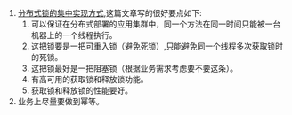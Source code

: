 1. [分布式锁的集中实现方式](https://github.com/lwwjxz/Blogs/new/master/distributed),这篇文章写的很好要点如下:    
    1. 可以保证在分布式部署的应用集群中，同一个方法在同一时间只能被一台机器上的一个线程执行。    
    1. 这把锁要是一把可重入锁（避免死锁）,只能避免同一个线程多次获取锁时的死锁。   
    1. 这把锁最好是一把阻塞锁（根据业务需求考虑要不要这条）。   
    1. 有高可用的获取锁和释放锁功能。   
    1. 获取锁和释放锁的性能要好。    
1. 业务上尽量要做到幂等。     



      
